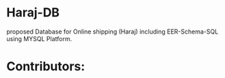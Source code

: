 # Haraj-DB 
proposed Database for Online shipping (Haraj) including EER-Schema-SQL using MYSQL Platform. 
# Contributors:
